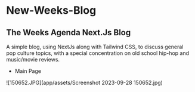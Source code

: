 # New-Weeks-Blog
## The Weeks Agenda Next.Js Blog

A simple blog, using NextJs along with Tailwind CSS, to discuss general pop culture topics, with a special concentration on old school hip-hop and music/movie reviews.

* Main Page

![150652.JPG](app/assets/Screenshot 2023-09-28 150652.jpg)
